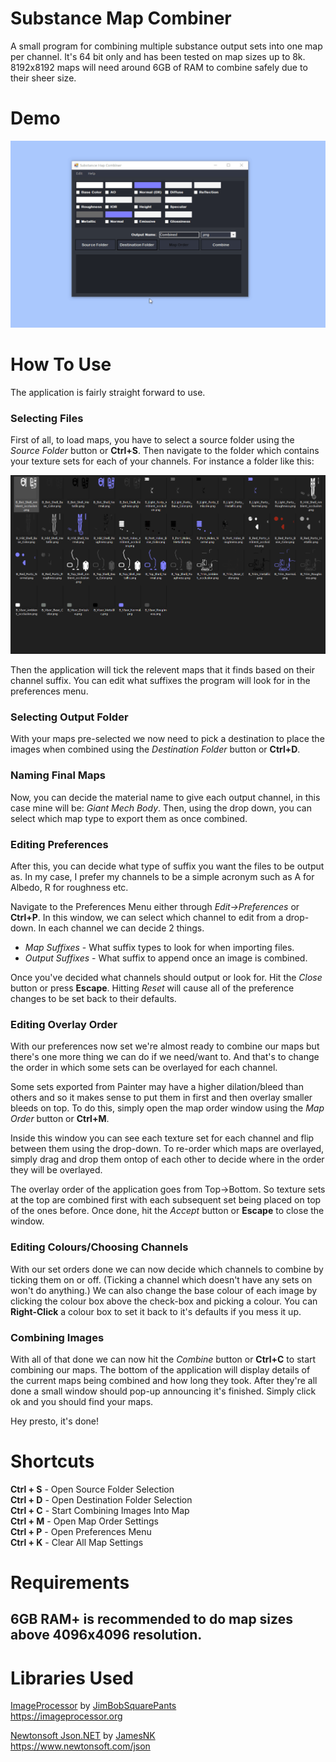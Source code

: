 Substance Map Combiner
======================
A small program for combining multiple substance output sets into one map per channel. It's 64 bit only and has been tested on map sizes up to 8k. 8192x8192 maps will need around 6GB of RAM to combine safely due to their sheer size.

# Demo

![](images/Substance-Map-Combiner-Overview.gif)

# How To Use
The application is fairly straight forward to use.


### Selecting Files
First of all, to load maps, you have to select a source folder using the _Source Folder_ button or **Ctrl+S**. Then navigate to the folder which contains your texture sets for each of your channels. For instance a folder like this:

![](images/Texture-Sets-Example.png)

Then the application will tick the relevent maps that it finds based on their channel suffix. You can edit what suffixes the program will look for in the preferences menu.

### Selecting Output Folder
With your maps pre-selected we now need to pick a destination to place the images when combined using the _Destination Folder_ button or **Ctrl+D**. 

### Naming Final Maps

Now, you can decide the material name to give each output channel, in this case mine will be: _Giant Mech Body_. Then, using the drop down, you can select which map type to export them as once combined.

### Editing Preferences

After this, you can decide what type of suffix you want the files to be output as. In my case, I prefer my channels to be a simple acronym such as A for Albedo, R for roughness etc.

Navigate to the Preferences Menu either through _Edit->Preferences_ or **Ctrl+P**. In this window, we can select which channel to edit from a drop-down. In each channel we can decide 2 things.

- _Map Suffixes_ - What suffix types to look for when importing files.
- _Output Suffixes_ - What suffix to append once an image is combined.

Once you've decided what channels should output or look for. Hit the _Close_ button or press **Escape**. Hitting _Reset_ will cause all of the preference changes to be set back to their defaults.

### Editing Overlay Order

With our preferences now set we're almost ready to combine our maps but there's one more thing we can do if we need/want to. And that's to change the order in which some sets can be overlayed for each channel.

Some sets exported from Painter may have a higher dilation/bleed than others and so it makes sense to put them in first and then overlay smaller bleeds on top. To do this, simply open the map order window using the _Map Order_ button or **Ctrl+M**.

Inside this window you can see each texture set for each channel and flip between them using the drop-down. To re-order which maps are overlayed, simply drag and drop them ontop of each other to decide where in the order they will be overlayed.

The overlay order of the application goes from Top->Bottom. So texture sets at the top are combined first with each subsequent set being placed on top of the ones before. Once done, hit the _Accept_ button or **Escape** to close the window.

### Editing Colours/Choosing Channels

With our set orders done we can now decide which channels to combine by ticking them on or off. (Ticking a channel which doesn't have any sets on won't do anything.) We can also change the base colour of each image by clicking the colour box above the check-box and picking a colour. You can **Right-Click** a colour box to set it back to it's defaults if you mess it up.

### Combining Images

With all of that done we can now hit the _Combine_ button or **Ctrl+C** to start combining our maps. The bottom of the application will display details of the current maps being combined and how long they took. After they're all done a small window should pop-up announcing it's finished. Simply click ok and you should find your maps.

Hey presto, it's done!

# Shortcuts  
**Ctrl + S** - Open Source Folder Selection  
**Ctrl + D** - Open Destination Folder Selection  
**Ctrl + C** - Start Combining Images Into Map  
**Ctrl + M** - Open Map Order Settings  
**Ctrl + P** - Open Preferences Menu  
**Ctrl + K** - Clear All Map Settings

# Requirements

6GB RAM+ is recommended to do map sizes above 4096x4096 resolution.
---

# Libraries Used

[ImageProcessor](https://github.com/JimBobSquarePants/ImageProcessor) by [JimBobSquarePants](https://github.com/JimBobSquarePants)  
https://imageprocessor.org

[Newtonsoft Json.NET](https://github.com/JamesNK/Newtonsoft.Json) by [JamesNK](https://github.com/JamesNK)  
https://www.newtonsoft.com/json